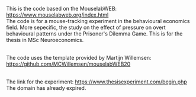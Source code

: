 This is the code based on the MouselabWEB: https://www.mouselabweb.org/index.html<br>
The code is for a mouse-tracking experiment in the behavioural economics field. More sepecific, the study on the effect of pressure on overt behavioural patterns under the Prisoner's Dilemma Game. This is for the thesis in MSc Neuroeconomics. <br><br>

The code uses the template provided by Martijn Willemsen: https://github.com/MCWillemsen/mouselabWEB20<br><br>

The link for the experiment: https://www.thesisexperiment.com/begin.php<br>
The domain has already expired. <br>
